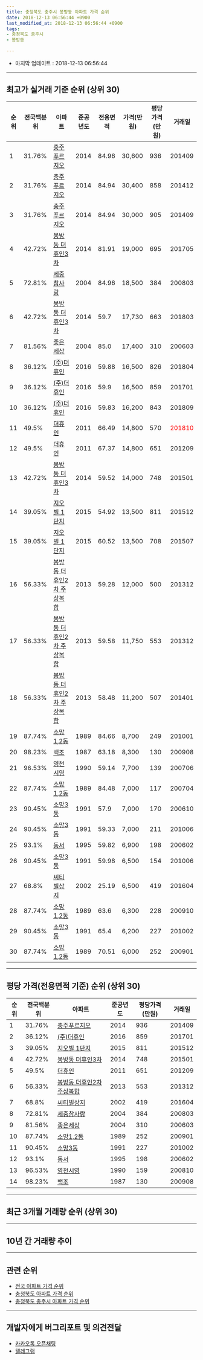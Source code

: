 ```yaml
---
title: 충청북도 충주시 봉방동 아파트 가격 순위
date: 2018-12-13 06:56:44 +0900
last_modified_at: 2018-12-13 06:56:44 +0900
tags:
- 충청북도 충주시
- 봉방동

---
```


* 마지막 업데이트 : 2018-12-13 06:56:44

---

## 최고가 실거래 기준 순위 (상위 30)


|순위|전국백분위|아파트|준공년도|전용면적|가격(만원)|평당가격(만원)|거래일|
|---|---|---|---|---|---|---|---|
|1|31.76%|[충주푸르지오](https://search.naver.com/search.naver?query=%EC%B6%A9%EC%B2%AD%EB%B6%81%EB%8F%84+%EC%B6%A9%EC%A3%BC%EC%8B%9C+%EB%B4%89%EB%B0%A9%EB%8F%99+%EC%B6%A9%EC%A3%BC%ED%91%B8%EB%A5%B4%EC%A7%80%EC%98%A4)|2014|84.96|30,600|936|201409|
|2|31.76%|[충주푸르지오](https://search.naver.com/search.naver?query=%EC%B6%A9%EC%B2%AD%EB%B6%81%EB%8F%84+%EC%B6%A9%EC%A3%BC%EC%8B%9C+%EB%B4%89%EB%B0%A9%EB%8F%99+%EC%B6%A9%EC%A3%BC%ED%91%B8%EB%A5%B4%EC%A7%80%EC%98%A4)|2014|84.94|30,400|858|201412|
|3|31.76%|[충주푸르지오](https://search.naver.com/search.naver?query=%EC%B6%A9%EC%B2%AD%EB%B6%81%EB%8F%84+%EC%B6%A9%EC%A3%BC%EC%8B%9C+%EB%B4%89%EB%B0%A9%EB%8F%99+%EC%B6%A9%EC%A3%BC%ED%91%B8%EB%A5%B4%EC%A7%80%EC%98%A4)|2014|84.94|30,000|905|201409|
|4|42.72%|[봉방동 더휴인3차](https://search.naver.com/search.naver?query=%EC%B6%A9%EC%B2%AD%EB%B6%81%EB%8F%84+%EC%B6%A9%EC%A3%BC%EC%8B%9C+%EB%B4%89%EB%B0%A9%EB%8F%99+%EB%B4%89%EB%B0%A9%EB%8F%99+%EB%8D%94%ED%9C%B4%EC%9D%B83%EC%B0%A8)|2014|81.91|19,000|695|201705|
|5|72.81%|[세중참사랑](https://search.naver.com/search.naver?query=%EC%B6%A9%EC%B2%AD%EB%B6%81%EB%8F%84+%EC%B6%A9%EC%A3%BC%EC%8B%9C+%EB%B4%89%EB%B0%A9%EB%8F%99+%EC%84%B8%EC%A4%91%EC%B0%B8%EC%82%AC%EB%9E%91)|2004|84.96|18,500|384|200803|
|6|42.72%|[봉방동 더휴인3차](https://search.naver.com/search.naver?query=%EC%B6%A9%EC%B2%AD%EB%B6%81%EB%8F%84+%EC%B6%A9%EC%A3%BC%EC%8B%9C+%EB%B4%89%EB%B0%A9%EB%8F%99+%EB%B4%89%EB%B0%A9%EB%8F%99+%EB%8D%94%ED%9C%B4%EC%9D%B83%EC%B0%A8)|2014|59.7|17,730|663|201803|
|7|81.56%|[좋은세상](https://search.naver.com/search.naver?query=%EC%B6%A9%EC%B2%AD%EB%B6%81%EB%8F%84+%EC%B6%A9%EC%A3%BC%EC%8B%9C+%EB%B4%89%EB%B0%A9%EB%8F%99+%EC%A2%8B%EC%9D%80%EC%84%B8%EC%83%81)|2004|85.0|17,400|310|200603|
|8|36.12%|[(주)더휴인](https://search.naver.com/search.naver?query=%EC%B6%A9%EC%B2%AD%EB%B6%81%EB%8F%84+%EC%B6%A9%EC%A3%BC%EC%8B%9C+%EB%B4%89%EB%B0%A9%EB%8F%99+%28%EC%A3%BC%29%EB%8D%94%ED%9C%B4%EC%9D%B8)|2016|59.88|16,500|826|201804|
|9|36.12%|[(주)더휴인](https://search.naver.com/search.naver?query=%EC%B6%A9%EC%B2%AD%EB%B6%81%EB%8F%84+%EC%B6%A9%EC%A3%BC%EC%8B%9C+%EB%B4%89%EB%B0%A9%EB%8F%99+%28%EC%A3%BC%29%EB%8D%94%ED%9C%B4%EC%9D%B8)|2016|59.9|16,500|859|201701|
|10|36.12%|[(주)더휴인](https://search.naver.com/search.naver?query=%EC%B6%A9%EC%B2%AD%EB%B6%81%EB%8F%84+%EC%B6%A9%EC%A3%BC%EC%8B%9C+%EB%B4%89%EB%B0%A9%EB%8F%99+%28%EC%A3%BC%29%EB%8D%94%ED%9C%B4%EC%9D%B8)|2016|59.83|16,200|843|201809|
|11|49.5%|[더휴인](https://search.naver.com/search.naver?query=%EC%B6%A9%EC%B2%AD%EB%B6%81%EB%8F%84+%EC%B6%A9%EC%A3%BC%EC%8B%9C+%EB%B4%89%EB%B0%A9%EB%8F%99+%EB%8D%94%ED%9C%B4%EC%9D%B8)|2011|66.49|14,800|570|<span style="color:red">201810</span>|
|12|49.5%|[더휴인](https://search.naver.com/search.naver?query=%EC%B6%A9%EC%B2%AD%EB%B6%81%EB%8F%84+%EC%B6%A9%EC%A3%BC%EC%8B%9C+%EB%B4%89%EB%B0%A9%EB%8F%99+%EB%8D%94%ED%9C%B4%EC%9D%B8)|2011|67.37|14,800|651|201209|
|13|42.72%|[봉방동 더휴인3차](https://search.naver.com/search.naver?query=%EC%B6%A9%EC%B2%AD%EB%B6%81%EB%8F%84+%EC%B6%A9%EC%A3%BC%EC%8B%9C+%EB%B4%89%EB%B0%A9%EB%8F%99+%EB%B4%89%EB%B0%A9%EB%8F%99+%EB%8D%94%ED%9C%B4%EC%9D%B83%EC%B0%A8)|2014|59.52|14,000|748|201501|
|14|39.05%|[지오빌 1단지](https://search.naver.com/search.naver?query=%EC%B6%A9%EC%B2%AD%EB%B6%81%EB%8F%84+%EC%B6%A9%EC%A3%BC%EC%8B%9C+%EB%B4%89%EB%B0%A9%EB%8F%99+%EC%A7%80%EC%98%A4%EB%B9%8C+1%EB%8B%A8%EC%A7%80)|2015|54.92|13,500|811|201512|
|15|39.05%|[지오빌 1단지](https://search.naver.com/search.naver?query=%EC%B6%A9%EC%B2%AD%EB%B6%81%EB%8F%84+%EC%B6%A9%EC%A3%BC%EC%8B%9C+%EB%B4%89%EB%B0%A9%EB%8F%99+%EC%A7%80%EC%98%A4%EB%B9%8C+1%EB%8B%A8%EC%A7%80)|2015|60.52|13,500|708|201507|
|16|56.33%|[봉방동 더휴인2차 주상복합](https://search.naver.com/search.naver?query=%EC%B6%A9%EC%B2%AD%EB%B6%81%EB%8F%84+%EC%B6%A9%EC%A3%BC%EC%8B%9C+%EB%B4%89%EB%B0%A9%EB%8F%99+%EB%B4%89%EB%B0%A9%EB%8F%99+%EB%8D%94%ED%9C%B4%EC%9D%B82%EC%B0%A8+%EC%A3%BC%EC%83%81%EB%B3%B5%ED%95%A9)|2013|59.28|12,000|500|201312|
|17|56.33%|[봉방동 더휴인2차 주상복합](https://search.naver.com/search.naver?query=%EC%B6%A9%EC%B2%AD%EB%B6%81%EB%8F%84+%EC%B6%A9%EC%A3%BC%EC%8B%9C+%EB%B4%89%EB%B0%A9%EB%8F%99+%EB%B4%89%EB%B0%A9%EB%8F%99+%EB%8D%94%ED%9C%B4%EC%9D%B82%EC%B0%A8+%EC%A3%BC%EC%83%81%EB%B3%B5%ED%95%A9)|2013|59.58|11,750|553|201312|
|18|56.33%|[봉방동 더휴인2차 주상복합](https://search.naver.com/search.naver?query=%EC%B6%A9%EC%B2%AD%EB%B6%81%EB%8F%84+%EC%B6%A9%EC%A3%BC%EC%8B%9C+%EB%B4%89%EB%B0%A9%EB%8F%99+%EB%B4%89%EB%B0%A9%EB%8F%99+%EB%8D%94%ED%9C%B4%EC%9D%B82%EC%B0%A8+%EC%A3%BC%EC%83%81%EB%B3%B5%ED%95%A9)|2013|58.48|11,200|507|201401|
|19|87.74%|[소망1,2동](https://search.naver.com/search.naver?query=%EC%B6%A9%EC%B2%AD%EB%B6%81%EB%8F%84+%EC%B6%A9%EC%A3%BC%EC%8B%9C+%EB%B4%89%EB%B0%A9%EB%8F%99+%EC%86%8C%EB%A7%9D1%2C2%EB%8F%99)|1989|84.66|8,700|249|201001|
|20|98.23%|[백조](https://search.naver.com/search.naver?query=%EC%B6%A9%EC%B2%AD%EB%B6%81%EB%8F%84+%EC%B6%A9%EC%A3%BC%EC%8B%9C+%EB%B4%89%EB%B0%A9%EB%8F%99+%EB%B0%B1%EC%A1%B0)|1987|63.18|8,300|130|200908|
|21|96.53%|[영천시영](https://search.naver.com/search.naver?query=%EC%B6%A9%EC%B2%AD%EB%B6%81%EB%8F%84+%EC%B6%A9%EC%A3%BC%EC%8B%9C+%EB%B4%89%EB%B0%A9%EB%8F%99+%EC%98%81%EC%B2%9C%EC%8B%9C%EC%98%81)|1990|59.14|7,700|139|200706|
|22|87.74%|[소망1,2동](https://search.naver.com/search.naver?query=%EC%B6%A9%EC%B2%AD%EB%B6%81%EB%8F%84+%EC%B6%A9%EC%A3%BC%EC%8B%9C+%EB%B4%89%EB%B0%A9%EB%8F%99+%EC%86%8C%EB%A7%9D1%2C2%EB%8F%99)|1989|84.48|7,000|117|200704|
|23|90.45%|[소망3동](https://search.naver.com/search.naver?query=%EC%B6%A9%EC%B2%AD%EB%B6%81%EB%8F%84+%EC%B6%A9%EC%A3%BC%EC%8B%9C+%EB%B4%89%EB%B0%A9%EB%8F%99+%EC%86%8C%EB%A7%9D3%EB%8F%99)|1991|57.9|7,000|170|200610|
|24|90.45%|[소망3동](https://search.naver.com/search.naver?query=%EC%B6%A9%EC%B2%AD%EB%B6%81%EB%8F%84+%EC%B6%A9%EC%A3%BC%EC%8B%9C+%EB%B4%89%EB%B0%A9%EB%8F%99+%EC%86%8C%EB%A7%9D3%EB%8F%99)|1991|59.33|7,000|211|201006|
|25|93.1%|[동서](https://search.naver.com/search.naver?query=%EC%B6%A9%EC%B2%AD%EB%B6%81%EB%8F%84+%EC%B6%A9%EC%A3%BC%EC%8B%9C+%EB%B4%89%EB%B0%A9%EB%8F%99+%EB%8F%99%EC%84%9C)|1995|59.82|6,900|198|200602|
|26|90.45%|[소망3동](https://search.naver.com/search.naver?query=%EC%B6%A9%EC%B2%AD%EB%B6%81%EB%8F%84+%EC%B6%A9%EC%A3%BC%EC%8B%9C+%EB%B4%89%EB%B0%A9%EB%8F%99+%EC%86%8C%EB%A7%9D3%EB%8F%99)|1991|59.98|6,500|154|201006|
|27|68.8%|[씨티빌상지](https://search.naver.com/search.naver?query=%EC%B6%A9%EC%B2%AD%EB%B6%81%EB%8F%84+%EC%B6%A9%EC%A3%BC%EC%8B%9C+%EB%B4%89%EB%B0%A9%EB%8F%99+%EC%94%A8%ED%8B%B0%EB%B9%8C%EC%83%81%EC%A7%80)|2002|25.19|6,500|419|201604|
|28|87.74%|[소망1,2동](https://search.naver.com/search.naver?query=%EC%B6%A9%EC%B2%AD%EB%B6%81%EB%8F%84+%EC%B6%A9%EC%A3%BC%EC%8B%9C+%EB%B4%89%EB%B0%A9%EB%8F%99+%EC%86%8C%EB%A7%9D1%2C2%EB%8F%99)|1989|63.6|6,300|228|200910|
|29|90.45%|[소망3동](https://search.naver.com/search.naver?query=%EC%B6%A9%EC%B2%AD%EB%B6%81%EB%8F%84+%EC%B6%A9%EC%A3%BC%EC%8B%9C+%EB%B4%89%EB%B0%A9%EB%8F%99+%EC%86%8C%EB%A7%9D3%EB%8F%99)|1991|65.4|6,200|227|201002|
|30|87.74%|[소망1,2동](https://search.naver.com/search.naver?query=%EC%B6%A9%EC%B2%AD%EB%B6%81%EB%8F%84+%EC%B6%A9%EC%A3%BC%EC%8B%9C+%EB%B4%89%EB%B0%A9%EB%8F%99+%EC%86%8C%EB%A7%9D1%2C2%EB%8F%99)|1989|70.51|6,000|252|200901|


---

## 평당 가격(전용면적 기준) 순위 (상위 30)


|순위|전국백분위|아파트|준공년도|평당가격(만원)|거래일|
|---|---|---|---|---|---|
|1|31.76%|[충주푸르지오](https://search.naver.com/search.naver?query=%EC%B6%A9%EC%B2%AD%EB%B6%81%EB%8F%84+%EC%B6%A9%EC%A3%BC%EC%8B%9C+%EB%B4%89%EB%B0%A9%EB%8F%99+%EC%B6%A9%EC%A3%BC%ED%91%B8%EB%A5%B4%EC%A7%80%EC%98%A4)|2014|936|201409|
|2|36.12%|[(주)더휴인](https://search.naver.com/search.naver?query=%EC%B6%A9%EC%B2%AD%EB%B6%81%EB%8F%84+%EC%B6%A9%EC%A3%BC%EC%8B%9C+%EB%B4%89%EB%B0%A9%EB%8F%99+%28%EC%A3%BC%29%EB%8D%94%ED%9C%B4%EC%9D%B8)|2016|859|201701|
|3|39.05%|[지오빌 1단지](https://search.naver.com/search.naver?query=%EC%B6%A9%EC%B2%AD%EB%B6%81%EB%8F%84+%EC%B6%A9%EC%A3%BC%EC%8B%9C+%EB%B4%89%EB%B0%A9%EB%8F%99+%EC%A7%80%EC%98%A4%EB%B9%8C+1%EB%8B%A8%EC%A7%80)|2015|811|201512|
|4|42.72%|[봉방동 더휴인3차](https://search.naver.com/search.naver?query=%EC%B6%A9%EC%B2%AD%EB%B6%81%EB%8F%84+%EC%B6%A9%EC%A3%BC%EC%8B%9C+%EB%B4%89%EB%B0%A9%EB%8F%99+%EB%B4%89%EB%B0%A9%EB%8F%99+%EB%8D%94%ED%9C%B4%EC%9D%B83%EC%B0%A8)|2014|748|201501|
|5|49.5%|[더휴인](https://search.naver.com/search.naver?query=%EC%B6%A9%EC%B2%AD%EB%B6%81%EB%8F%84+%EC%B6%A9%EC%A3%BC%EC%8B%9C+%EB%B4%89%EB%B0%A9%EB%8F%99+%EB%8D%94%ED%9C%B4%EC%9D%B8)|2011|651|201209|
|6|56.33%|[봉방동 더휴인2차 주상복합](https://search.naver.com/search.naver?query=%EC%B6%A9%EC%B2%AD%EB%B6%81%EB%8F%84+%EC%B6%A9%EC%A3%BC%EC%8B%9C+%EB%B4%89%EB%B0%A9%EB%8F%99+%EB%B4%89%EB%B0%A9%EB%8F%99+%EB%8D%94%ED%9C%B4%EC%9D%B82%EC%B0%A8+%EC%A3%BC%EC%83%81%EB%B3%B5%ED%95%A9)|2013|553|201312|
|7|68.8%|[씨티빌상지](https://search.naver.com/search.naver?query=%EC%B6%A9%EC%B2%AD%EB%B6%81%EB%8F%84+%EC%B6%A9%EC%A3%BC%EC%8B%9C+%EB%B4%89%EB%B0%A9%EB%8F%99+%EC%94%A8%ED%8B%B0%EB%B9%8C%EC%83%81%EC%A7%80)|2002|419|201604|
|8|72.81%|[세중참사랑](https://search.naver.com/search.naver?query=%EC%B6%A9%EC%B2%AD%EB%B6%81%EB%8F%84+%EC%B6%A9%EC%A3%BC%EC%8B%9C+%EB%B4%89%EB%B0%A9%EB%8F%99+%EC%84%B8%EC%A4%91%EC%B0%B8%EC%82%AC%EB%9E%91)|2004|384|200803|
|9|81.56%|[좋은세상](https://search.naver.com/search.naver?query=%EC%B6%A9%EC%B2%AD%EB%B6%81%EB%8F%84+%EC%B6%A9%EC%A3%BC%EC%8B%9C+%EB%B4%89%EB%B0%A9%EB%8F%99+%EC%A2%8B%EC%9D%80%EC%84%B8%EC%83%81)|2004|310|200603|
|10|87.74%|[소망1,2동](https://search.naver.com/search.naver?query=%EC%B6%A9%EC%B2%AD%EB%B6%81%EB%8F%84+%EC%B6%A9%EC%A3%BC%EC%8B%9C+%EB%B4%89%EB%B0%A9%EB%8F%99+%EC%86%8C%EB%A7%9D1%2C2%EB%8F%99)|1989|252|200901|
|11|90.45%|[소망3동](https://search.naver.com/search.naver?query=%EC%B6%A9%EC%B2%AD%EB%B6%81%EB%8F%84+%EC%B6%A9%EC%A3%BC%EC%8B%9C+%EB%B4%89%EB%B0%A9%EB%8F%99+%EC%86%8C%EB%A7%9D3%EB%8F%99)|1991|227|201002|
|12|93.1%|[동서](https://search.naver.com/search.naver?query=%EC%B6%A9%EC%B2%AD%EB%B6%81%EB%8F%84+%EC%B6%A9%EC%A3%BC%EC%8B%9C+%EB%B4%89%EB%B0%A9%EB%8F%99+%EB%8F%99%EC%84%9C)|1995|198|200602|
|13|96.53%|[영천시영](https://search.naver.com/search.naver?query=%EC%B6%A9%EC%B2%AD%EB%B6%81%EB%8F%84+%EC%B6%A9%EC%A3%BC%EC%8B%9C+%EB%B4%89%EB%B0%A9%EB%8F%99+%EC%98%81%EC%B2%9C%EC%8B%9C%EC%98%81)|1990|159|200810|
|14|98.23%|[백조](https://search.naver.com/search.naver?query=%EC%B6%A9%EC%B2%AD%EB%B6%81%EB%8F%84+%EC%B6%A9%EC%A3%BC%EC%8B%9C+%EB%B4%89%EB%B0%A9%EB%8F%99+%EB%B0%B1%EC%A1%B0)|1987|130|200908|


---

## 최근 3개월 거래량 순위 (상위 30)


<div style="width:100%;">
    <canvas id="deal_count_ranking" height="250"></canvas>
</div>


<script>
new Chart(document.getElementById("deal_count_ranking"), {
    type: 'horizontalBar',
    data: {
        labels: ['(주)더휴인', '세중참사랑', '백조', '더휴인', '씨티빌상지'],
        datasets: [{
            label: '실거래 수',
            data: [3, 1, 1, 1, 1],
            borderColor: "rgba(255, 0, 128, 1)",
            backgroundColor: "rgba(255, 0, 128, 0.5)",
            fill: false,
        }]
    },
    options: {
        responsive: true,
        title: {
            display: true,
            text: '최근 3개월 거래량 순위'
        },
        tooltips: {
            mode: 'index',
            intersect: false,
            callbacks: {
                title: function(tooltipItems, data) {
                    return "실거래 수:";
                },
                label: function(tooltipItem, data) {
                    return data.labels[tooltipItem.index] + ": " + tooltipItem.xLabel;
                }
            }
        },
        hover: {
            mode: 'nearest',
            intersect: true
        },
        scales: {
            xAxes: [{
                display: true,
                scaleLabel: {
                    display: true,
                    labelString: '실거래 수'
                },
                ticks: {
                    suggestedMin: 0,
                }
            }],
            yAxes: [{
                display: true,
                ticks: {
                    autoSkip: false,
                    callback: function(value, index, values) {
                        if (value.length > 15)
                            return value.substr(0, 13) + "...";
                        else
                            return value;
                    }
                },
                scaleLabel: {
                    display: false,
                }
            }]
        }
    }
});

</script>


---

## 10년 간 거래량 추이


<div style="width:100%;">
    <canvas id="deal_progress" height="250"></canvas>
</div>

<script>
new Chart(document.getElementById("deal_progress"), {
    type: 'line',
    data: {
        labels: ['200812','200901','200902','200903','200904','200905','200906','200907','200908','200909','200910','200911','200912','201001','201002','201003','201004','201005','201006','201007','201008','201009','201010','201011','201012','201101','201102','201103','201104','201105','201106','201107','201108','201109','201110','201111','201112','201201','201202','201203','201204','201205','201206','201207','201208','201209','201210','201211','201212','201301','201302','201303','201304','201305','201306','201307','201308','201309','201310','201311','201312','201401','201402','201403','201404','201405','201406','201407','201408','201409','201410','201411','201412','201501','201502','201503','201504','201505','201506','201507','201508','201509','201510','201511','201512','201601','201602','201603','201604','201605','201606','201607','201608','201609','201610','201611','201612','201701','201702','201703','201704','201705','201706','201707','201708','201709','201710','201711','201712','201801','201802','201803','201804','201805','201806','201807','201808','201809','201810','201811','201812'],
        datasets: [{
            label: '실거래 수',
            pointRadius: 1,
            data: [1, 2, 3, 1, 0, 2, 2, 1, 1, 4, 4, 1, 1, 2, 3, 1, 1, 3, 2, 3, 0, 2, 2, 3, 3, 2, 2, 5, 2, 1, 2, 1, 2, 0, 2, 2, 3, 0, 3, 3, 5, 0, 1, 1, 1, 2, 1, 0, 1, 1, 0, 1, 1, 2, 2, 3, 2, 3, 3, 1, 6, 6, 2, 3, 2, 1, 2, 1, 0, 6, 5, 3, 3, 16, 4, 13, 7, 5, 8, 4, 2, 6, 8, 6, 4, 4, 3, 6, 14, 13, 8, 9, 7, 11, 7, 8, 11, 24, 12, 12, 7, 7, 3, 7, 4, 5, 3, 3, 4, 2, 2, 7, 15, 1, 4, 3, 2, 4, 4, 3, 0],
            borderColor: "rgba(255, 201, 14, 1)",
            backgroundColor: "rgba(255, 201, 14, 0.5)",
            fill: true,
        }]
    },
    options: {
        responsive: true,
        title: {
            display: true,
            text: '10년간 거래량 추이'
        },
        tooltips: {
            mode: 'index',
            intersect: false,
        },
        hover: {
            mode: 'nearest',
            intersect: true
        },
        scales: {
            xAxes: [{
                display: true,
                scaleLabel: {
                    display: true,
                    labelString: '년/월'
                }
            }],
            yAxes: [{
                display: true,
                ticks: {
                    suggestedMin: 0,
                },
                scaleLabel: {
                    display: true,
                    labelString: '실거래 수'
                }
            }]
        }
    }
});

</script>


---

## 관련 순위

- [전국 아파트 가격 순위](https://inasie.github.io/apt-ranking/전국)
- [충청북도 아파트 가격 순위](https://inasie.github.io/apt-ranking/충청북도)
- [충청북도 충주시 아파트 가격 순위](https://inasie.github.io/apt-ranking/충청북도-충주시)


---

## 개발자에게 버그리포트 및 의견전달

- [카카오톡 오픈채팅](https://open.kakao.com/o/gLJUAP4)
- [텔레그램](https://t.me/inasie)

